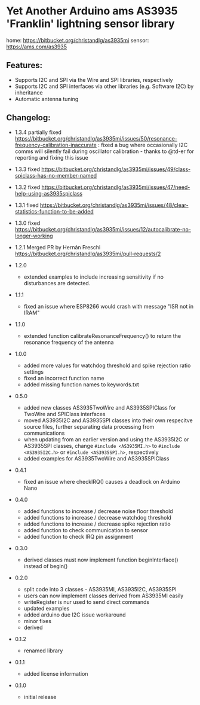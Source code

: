 # Yet Another Arduino ams AS3935 'Franklin' lightning sensor library
home: https://bitbucket.org/christandlg/as3935mi
sensor: https://ams.com/as3935

## Features:
 - Supports I2C and SPI via the Wire and SPI libraries, respectively
 - Supports I2C and SPI interfaces via other libraries (e.g. Software I2C) by inheritance
 - Automatic antenna tuning

## Changelog:
- 1.3.4
	partially fixed https://bitbucket.org/christandlg/as3935mi/issues/50/resonance-frequency-calibration-inaccurate : fixed a bug where occasionally I2C comms will silently fail during oscillator calibration - thanks to @td-er for reporting and fixing this issue
- 1.3.3
	fixed https://bitbucket.org/christandlg/as3935mi/issues/49/class-spiclass-has-no-member-named
- 1.3.2
	fixed https://bitbucket.org/christandlg/as3935mi/issues/47/need-help-using-as3935spiclass
- 1.3.1
	fixed https://bitbucket.org/christandlg/as3935mi/issues/48/clear-statistics-function-to-be-added
- 1.3.0
	fixed https://bitbucket.org/christandlg/as3935mi/issues/12/autocalibrate-no-longer-working
- 1.2.1
	Merged PR by Hernán Freschi https://bitbucket.org/christandlg/as3935mi/pull-requests/2
- 1.2.0
	- extended examples to include increasing sensitivity if no disturbances are detected. 

- 1.1.1
	- fixed an issue where ESP8266 would crash with message "ISR not in IRAM"

- 1.1.0
	- extended function calibrateResonanceFrequency() to return the resonance frequency of the antenna
	
- 1.0.0
	- added more values for watchdog threshold and spike rejection ratio settings
	- fixed an incorrect function name
	- added missing function names to keywords.txt

- 0.5.0
	- added new classes AS3935TwoWire and AS3935SPIClass for TwoWire and SPIClass interfaces
	- moved AS3935I2C and AS3935SPI classes into their own respecitve source files, further separating data processing from communications
	- when updating from an earlier version and using the AS3935I2C or AS3935SPI classes, change ```#include <AS3935MI.h>``` to ```#include <AS3935I2C.h>``` or ```#include <AS3935SPI.h>```, respectively
	- added examples for AS3935TwoWire and AS3935SPIClass 

- 0.4.1
	- fixed an issue where checkIRQ() causes a deadlock on Arduino Nano

- 0.4.0
	- added functions to increase / decrease noise floor threshold
	- added functions to increase / decrease watchdog threshold
	- added functions to increase / decrease spike rejection ratio
	- added function to check communication to sensor
	- added function to check IRQ pin assignment

- 0.3.0
	- derived classes must now implement function beginInterface() instead of begin()

- 0.2.0
	- split code into 3 classes - AS3935MI, AS3935I2C, AS3935SPI
	- users can now implement classes derived from AS3935MI easily
	- writeRegister is nur used to send direct commands
	- updated examples
	- added arduino due I2C issue workaround
	- minor fixes
	- derived 

- 0.1.2
	- renamed library

- 0.1.1
	- added license information

- 0.1.0
	- initial release